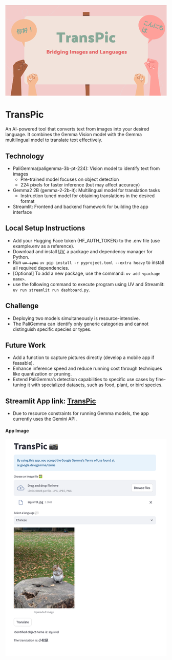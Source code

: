 ![Cover](/gallery/cover.png)

# TransPic
An AI-powered tool that converts text from images into your desired language. It combines the Gemma Vision model with the Gemma multilingual model to translate text effectively.

## Technology
- PaliGemma(paligemma-3b-pt-224): Vision model to identify text from images
  - Pre-trained model focuses on object detection
  - 224 pixels for faster inference (but may affect accuracy)
- Gemma2 2B (gemma-2-2b-it): Multilingual model for translation tasks
  - Instruction tuned model for obtaining translations in the desired format
- Streamlit: Frontend and backend framework for building the app interface

## Local Setup Instructions
- Add your Hugging Face token (HF_AUTH_TOKEN) to the .env file (use example.env as a reference).
- Download and install [UV](https://docs.astral.sh/uv/getting-started/installation/), a package and dependency manager for Python.
- Run ~~`uv sync`~~ `uv pip install -r pyproject.toml --extra heavy` to install all required dependencies.
- [Optional] To add a new package, use the command: `uv add <package name>`.
- use the following command to execute program using UV and Streamlit: `uv run streamlit run dashboard.py`.

## Challenge
- Deploying two models simultaneously is resource-intensive.
- The PaliGemma can identify only generic categories and cannot distinguish specific species or types.

## Future Work
- Add a function to capture pictures directly (develop a mobile app if feasable).
- Enhance inference speed and reduce running cost through techniques like quantization or pruning.
- Extend PaliGemma’s detection capabilities to specific use cases by fine-tuning it with specialized datasets, such as food, plant, or bird species.

## Streamlit App link: [TransPic](https://transpic.streamlit.app/)
- Due to resource constraints for running Gemma models, the app currently uses the Gemini API.

#### App Image
![App image](/gallery/app.png)